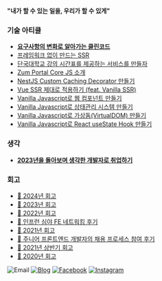 **"내가 할 수 있는 일을, 우리가 할 수 있게"**

### 기술 아티클
- **[요구사항의 변화로 알아가는 클린코드](https://junilhwang.github.io/TIL/clean-code/as-requirements-change/)**
- [프레임워크 없이 만드는 SSR](https://junilhwang.github.io/TIL/Javascript/Design/Vanilla-JS-Server-Side-Rendering/)
- [단국대학교 강의 시간표를 제공하는 서비스를 만들자](https://junilhwang.github.io/TIL/side-project/dku-schedule-manager/)
- [Zum Portal Core JS 소개](https://zuminternet.github.io/zum-portal-core-js/)
- [NestJS Custom Caching Decorator 만들기](https://zuminternet.github.io/nestjs-custom-decorator/)
- [Vue SSR 제대로 적용하기 (feat. Vanilla SSR)](https://zuminternet.github.io/vue-ssr/)
- [Vanilla Javascript로 웹 컴포넌트 만들기](https://junilhwang.github.io/TIL/Javascript/Design/Vanilla-JS-Component/)
- [Vanilla Javascript로 상태관리 시스템 만들기](https://junilhwang.github.io/TIL/Javascript/Design/Vanilla-JS-Store/)
- [Vanilla Javascript로 가상돔(VirtualDOM) 만들기](https://junilhwang.github.io/TIL/Javascript/Design/Vanilla-JS-Virtual-DOM/)
- [Vanilla Javascript로 React useState Hook 만들기](https://junilhwang.github.io/TIL/Javascript/Design/Vanilla-JS-Make-useSate-hook/)

### 생각
- **[2023년을 돌아보며 생각한 개발자로 취업하기](https://junilhwang.github.io/TIL/writing/%EA%B0%9C%EB%B0%9C%EC%9E%90-%EC%B7%A8%EC%A4%80/)**

### 회고
- [🚩 2024년 회고](https://junilhwang.github.io/TIL/Review/2024-year/end/)
- [🚩 2023년 회고](https://junilhwang.github.io/TIL/Review/2023-year/end/)
- [🚩 2022년 회고](https://junilhwang.github.io/TIL/Review/2022-year/end/)
- [🚩 인프런 심야 FE 네트워킹 후기](https://junilhwang.github.io/TIL/writing/%EC%9D%B8%ED%94%84%EB%9F%B0-%EC%8B%AC%EC%95%BC-FE-%ED%9B%84%EA%B8%B0/)
- [🚩 2021년 회고](https://junilhwang.github.io/TIL/Review/2021-year/end/)
- [🚩 주니어 프론트엔드 개발자의 채용 프로세스 참여 후기](https://zuminternet.github.io/zum-front-recurit-review/)
- [🚩 2021년 상반기 회고](https://junilhwang.github.io/TIL/Review/2021-year/01-First-Quarter/)
- [🚩 2020년 회고](https://junilhwang.github.io/TIL/Review/2020-year/end/)

![Email](https://img.shields.io/badge/junil.h@kakao.com-yellow?logo=messenger&logoColor=fff)
[![Blog](https://img.shields.io/badge/TIL-https://junilhwang.github.io/TIL/-%23333?labelColor=%23aaa)](https://junilhwang.github.io/TIL)
[![Facebook](https://img.shields.io/badge/facebook-1877f2?style=flat-square&logo=facebook&logoColor=white)](https://www.facebook.com/profile.php?id=100013271537671)
[![Instagram](https://img.shields.io/badge/instagram-E4405F?style=flat-square&logo=instagram&logoColor=white)](https://www.instagram.com/junil._.meow/?hl=ko)
